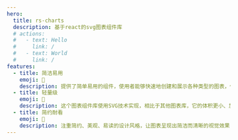 ```yaml
---
hero:
  title: rs-charts
  description: 基于react的svg图表组件库
  # actions:
  #   - text: Hello
  #     link: /
  #   - text: World
  #     link: /
features:
  - title: 简洁易用
    emoji: 💎
    description: 提供了简单易用的组件，使用者能够快速地创建和展示各种类型的图表，例如折线图、柱状图等。
  - title: 轻量级
    emoji: 🚀
    description: 这个图表组件库使用SVG技术实现，相比于其他图表库，它的体积更小、加载速度更快。
  - title: 简约耐看
    emoji: 🌈
    description: 注重简约、美观、易读的设计风格，让图表呈现出简洁而清晰的视觉效果
---
```

